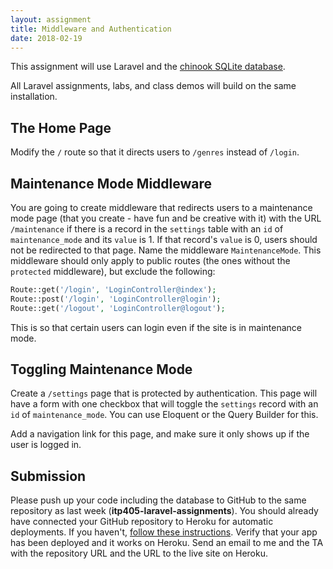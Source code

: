 ```yaml
---
layout: assignment
title: Middleware and Authentication
date: 2018-02-19
---
```


This assignment will use Laravel and the [chinook SQLite database](http://www.sqlitetutorial.net/sqlite-sample-database/).

All Laravel assignments, labs, and class demos will build on the same installation.

## The Home Page

Modify the `/` route so that it directs users to `/genres` instead of `/login`.

## Maintenance Mode Middleware

You are going to create middleware that redirects users to a maintenance mode page (that you create - have fun and be creative with it) with the URL `/maintenance` if there is a record in the `settings` table with an `id` of `maintenance_mode` and its `value` is 1. If that record's `value` is 0, users should not be redirected to that page. Name the middleware `MaintenanceMode`. This middleware should only apply to public routes (the ones without the `protected` middleware), but exclude the following:

```php
Route::get('/login', 'LoginController@index');
Route::post('/login', 'LoginController@login');
Route::get('/logout', 'LoginController@logout');
```

This is so that certain users can login even if the site is in maintenance mode.

## Toggling Maintenance Mode

Create a `/settings` page that is protected by authentication. This page will have a form with one checkbox that will toggle the `settings` record with an `id` of `maintenance_mode`. You can use Eloquent or the Query Builder for this.

Add a navigation link for this page, and make sure it only shows up if the user is logged in.

## Submission

Please push up your code including the database to GitHub to the same repository as last week (__itp405-laravel-assignments__). You should already have connected your GitHub repository to Heroku for automatic deployments. If you haven't, [follow these instructions](/tutorials/deploying-laravel-with-sqlite-to-heroku). Verify that your app has been deployed and it works on Heroku. Send an email to me and the TA with the repository URL and the URL to the live site on Heroku.

